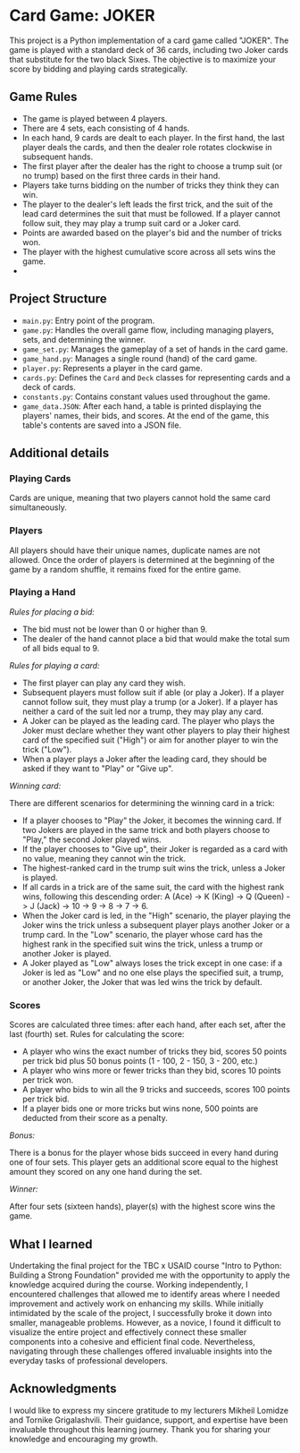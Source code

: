 # Card Game: JOKER

This project is a Python implementation of a card game called "JOKER". The game is played with a standard deck of 36 cards, including two Joker cards that substitute for the two black Sixes. The objective is to maximize your score by bidding and playing cards strategically.

## Game Rules

- The game is played between 4 players.
- There are 4 sets, each consisting of 4 hands.
- In each hand, 9 cards are dealt to each player. In the first hand, the last player deals the cards, and then the dealer role rotates clockwise in subsequent hands.
- The first player after the dealer has the right to choose a trump suit (or no trump) based on the first three cards in their hand.
- Players take turns bidding on the number of tricks they think they can win.
- The player to the dealer's left leads the first trick, and the suit of the lead card determines the suit that must be followed. If a player cannot follow suit, they may play a trump suit card or a Joker card.
- Points are awarded based on the player's bid and the number of tricks won.
- The player with the highest cumulative score across all sets wins the game.
-

## Project Structure

- `main.py`: Entry point of the program.
- `game.py`: Handles the overall game flow, including managing players, sets, and determining the winner.
- `game_set.py`: Manages the gameplay of a set of hands in the card game.
- `game_hand.py`: Manages a single round (hand) of the card game.
- `player.py`: Represents a player in the card game.
- `cards.py`: Defines the `Card` and `Deck` classes for representing cards and a deck of cards.
- `constants.py`: Contains constant values used throughout the game.
- `game_data.JSON`: After each hand, a table is printed displaying the players' names, their bids, and scores. At the end of the game, this table's contents are saved into a JSON file.

## Additional details

### Playing Cards

Cards are unique, meaning that two players cannot hold the same card simultaneously.

### Players

All players should have their unique names, duplicate names are not allowed. Once the order of players is determined at the beginning of the game by a random shuffle, it remains fixed for the entire game.

### Playing a Hand

_Rules for placing a bid:_

- The bid must not be lower than 0 or higher than 9.
- The dealer of the hand cannot place a bid that would make the total sum of all bids equal to 9.

_Rules for playing a card:_

- The first player can play any card they wish.
- Subsequent players must follow suit if able (or play a Joker). If a player cannot follow suit, they must play a trump (or a Joker). If a player has neither a card of the suit led nor a trump, they may play any card.
- A Joker can be played as the leading card. The player who plays the Joker must declare whether they want other players to play their highest card of the specified suit ("High") or aim for another player to win the trick ("Low").
- When a player plays a Joker after the leading card, they should be asked if they want to "Play" or "Give up".

_Winning card:_

There are different scenarios for determining the winning card in a trick:

- If a player chooses to "Play" the Joker, it becomes the winning card. If two Jokers are played in the same trick and both players choose to "Play," the second Joker played wins.
- If the player chooses to "Give up", their Joker is regarded as a card with no value, meaning they cannot win the trick.
- The highest-ranked card in the trump suit wins the trick, unless a Joker is played.
- If all cards in a trick are of the same suit, the card with the highest rank wins, following this descending order: A (Ace) -> K (King) -> Q (Queen) -> J (Jack) -> 10 -> 9 -> 8 -> 7 -> 6.
- When the Joker card is led, in the "High" scenario, the player playing the Joker wins the trick unless a subsequent player plays another Joker or a trump card. In the "Low" scenario, the player whose card has the highest rank in the specified suit wins the trick, unless a trump or another Joker is played.
- A Joker played as "Low" always loses the trick except in one case: if a Joker is led as "Low" and no one else plays the specified suit, a trump, or another Joker, the Joker that was led wins the trick by default.

### Scores

Scores are calculated three times: after each hand, after each set, after the last (fourth) set. Rules for calculating the score:

- A player who wins the exact number of tricks they bid, scores 50 points per trick bid plus 50 bonus points (1 - 100, 2 - 150, 3 - 200, etc.)
- A player who wins more or fewer tricks than they bid, scores 10 points per trick won.
- A player who bids to win all the 9 tricks and succeeds, scores 100 points per trick bid.
- If a player bids one or more tricks but wins none, 500 points are deducted from their score as a penalty.

_Bonus:_

There is a bonus for the player whose bids succeed in every hand during one of four sets. This player gets an additional score equal to the highest amount they scored on any one hand during the set.

_Winner:_

After four sets (sixteen hands), player(s) with the highest score wins the game.

## What I learned

Undertaking the final project for the TBC x USAID course "Intro to Python: Building a Strong Foundation" provided me with the opportunity to apply the knowledge acquired during the course. Working independently, I encountered challenges that allowed me to identify areas where I needed improvement and actively work on enhancing my skills. While initially intimidated by the scale of the project, I successfully broke it down into smaller, manageable problems. However, as a novice, I found it difficult to visualize the entire project and effectively connect these smaller components into a cohesive and efficient final code. Nevertheless, navigating through these challenges offered invaluable insights into the everyday tasks of professional developers.

## Acknowledgments

I would like to express my sincere gratitude to my lecturers Mikheil Lomidze and Tornike Grigalashvili. Their guidance, support, and expertise have been invaluable throughout this learning journey. Thank you for sharing your knowledge and encouraging my growth.
